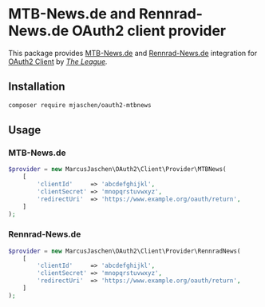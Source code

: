 # MTB-News.de and Rennrad-News.de OAuth2 client provider

This package provides [MTB-News.de](http://www.mtb-news.de/) and [Rennrad-News.de](http://www.rennrad-news.de/) integration for [OAuth2 Client](https://github.com/thephpleague/oauth2-client) by *[The League](http://thephpleague.com/).*

## Installation

```sh
composer require mjaschen/oauth2-mtbnews
```

## Usage

### MTB-News.de

```php
$provider = new MarcusJaschen\OAuth2\Client\Provider\MTBNews(
    [
        'clientId'     => 'abcdefghijkl',
        'clientSecret' => 'mnopqrstuvwxyz',
        'redirectUri'  => 'https://www.example.org/oauth/return',
    ]
);
```

### Rennrad-News.de

```php
$provider = new MarcusJaschen\OAuth2\Client\Provider\RennradNews(
    [
        'clientId'     => 'abcdefghijkl',
        'clientSecret' => 'mnopqrstuvwxyz',
        'redirectUri'  => 'https://www.example.org/oauth/return',
    ]
);
```
